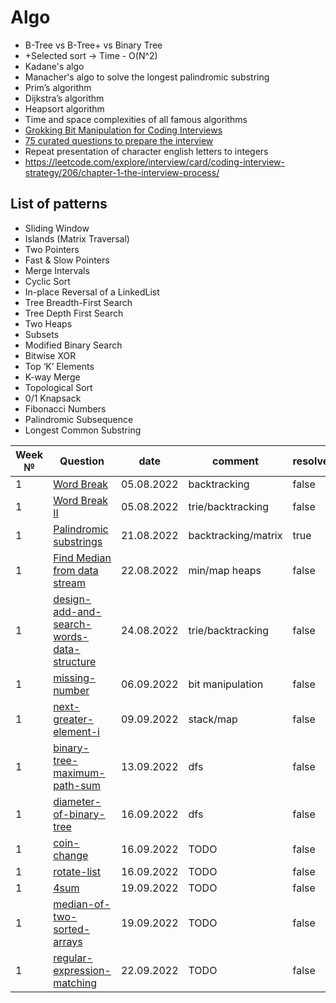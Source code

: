 # Algo
* B-Tree vs B-Tree+ vs Binary Tree
* +Selected sort -> Time - O(N^2)
* Kadane's algo
* Manacher's algo to solve the longest palindromic substring 
* Prim’s algorithm
* Dijkstra’s algorithm
* Heapsort algorithm
* Time and space complexities of all famous algorithms
* [Grokking Bit Manipulation for Coding Interviews](https://www.educative.io/courses/bit-manipulation)
* [75 curated questions to prepare the interview](https://www.teamblind.com/post/New-Year-Gift---Curated-List-of-Top-75-LeetCode-Questions-to-Save-Your-Time-OaM1orEU)
* Repeat presentation of character english letters to integers
* https://leetcode.com/explore/interview/card/coding-interview-strategy/206/chapter-1-the-interview-process/

## List of patterns
* Sliding Window
* Islands (Matrix Traversal)
* Two Pointers
* Fast & Slow Pointers
* Merge Intervals
* Cyclic Sort
* In-place Reversal of a LinkedList
* Tree Breadth-First Search
* Tree Depth First Search
* Two Heaps
* Subsets
* Modified Binary Search
* Bitwise XOR
* Top ‘K’ Elements
* K-way Merge
* Topological Sort
* 0/1 Knapsack
* Fibonacci Numbers
* Palindromic Subsequence
* Longest Common Substring

| Week № | Question                                                                                                                | date       | comment             | resolved | date |
|--------|-------------------------------------------------------------------------------------------------------------------------|------------|---------------------|----------|------|
| 1      | [Word Break](https://leetcode.com/problems/word-break/)                                                                 | 05.08.2022 | backtracking        | false    | -    |
| 1      | [Word Break II](https://leetcode.com/problems/word-break-ii/)                                                           | 05.08.2022 | trie/backtracking   | false    | -    |
| 1      | [Palindromic substrings](https://leetcode.com/problems/palindromic-substrings/)                                         | 21.08.2022 | backtracking/matrix | true     | 18.09.2022    |
| 1      | [Find Median from data stream](https://leetcode.com/problems/find-median-from-data-stream/submissions/)                 | 22.08.2022 | min/map heaps       | false    | -    |
| 1      | [design-add-and-search-words-data-structure](https://leetcode.com/problems/design-add-and-search-words-data-structure/) | 24.08.2022 | trie/backtracking   | false    | -    |
| 1      | [missing-number](https://leetcode.com/problems/missing-number/)                                                         | 06.09.2022 | bit manipulation    | false    | -    |
| 1      | [next-greater-element-i](https://leetcode.com/problems/next-greater-element-i/)                                         | 09.09.2022 | stack/map           | false    | -    |
| 1      | [binary-tree-maximum-path-sum](https://leetcode.com/problems/binary-tree-maximum-path-sum/)                             | 13.09.2022 | dfs                 | false    | -    |
| 1      | [diameter-of-binary-tree](https://leetcode.com/problems/diameter-of-binary-tree/)                                       | 16.09.2022 | dfs                 | false    | -    |
| 1      | [coin-change](https://leetcode.com/problems/coin-change/)                                                               | 16.09.2022 | TODO                | false    | -    |
| 1      | [rotate-list](https://leetcode.com/problems/rotate-list/)                                                               | 16.09.2022 | TODO                | false    | -    |
| 1      | [4sum](https://leetcode.com/problems/4sum/)                                                                             | 19.09.2022 | TODO                | false    | -    |
| 1      | [median-of-two-sorted-arrays](https://leetcode.com/problems/median-of-two-sorted-arrays/)                               | 19.09.2022 | TODO                | false    | -    |
| 1      | [regular-expression-matching](https://https://leetcode.com/problems/regular-expression-matching/)                       | 22.09.2022 | TODO                | false    | -    |